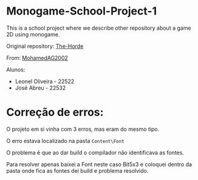 # Monogame-School-Project-1
This is a school project where we describe other repository about a game 2D using monogame.

Original repository: [The-Horde](https://github.com/MohamedAG2002/The-Horde)

From: [MohamedAG2002](https://github.com/MohamedAG2002) 

Alunos:
* Leonel Oliveira - 22522
* José Abreu - 22532

# Correção de erros:

O projeto em si vinha com 3 erros, mas eram do mesmo tipo.

O erro estava localizado na pasta `Content\Font` 

O problema é que ao dar build o compilador não identificava as fontes.

Para resolver apenas baixei a Font neste caso Bit5x3 e coloquei dentro da pasta onde fica as fontes dei build e problema resolvido.
